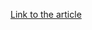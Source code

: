 [Link to the article](https://welivesecurity.com/2018/11/09/emotet-launches-major-new-spam-campaign/)
